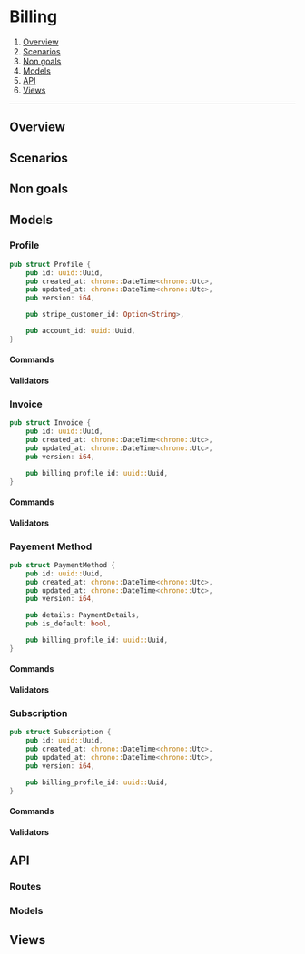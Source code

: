 # Billing


1. [Overview](#overview)
2. [Scenarios](#scenarios)
3. [Non goals](#non-goals)
4. [Models](#models)
5. [API](#api)
6. [Views](#views)

-------------------


## Overview

## Scenarios


## Non goals




## Models

### Profile

```rust
pub struct Profile {
    pub id: uuid::Uuid,
    pub created_at: chrono::DateTime<chrono::Utc>,
    pub updated_at: chrono::DateTime<chrono::Utc>,
    pub version: i64,

    pub stripe_customer_id: Option<String>,

    pub account_id: uuid::Uuid,
}
```

#### Commands

#### Validators


### Invoice

```rust
pub struct Invoice {
    pub id: uuid::Uuid,
    pub created_at: chrono::DateTime<chrono::Utc>,
    pub updated_at: chrono::DateTime<chrono::Utc>,
    pub version: i64,

    pub billing_profile_id: uuid::Uuid,
}
```

#### Commands

#### Validators


### Payement Method

```rust
pub struct PaymentMethod {
    pub id: uuid::Uuid,
    pub created_at: chrono::DateTime<chrono::Utc>,
    pub updated_at: chrono::DateTime<chrono::Utc>,
    pub version: i64,

    pub details: PaymentDetails,
    pub is_default: bool,

    pub billing_profile_id: uuid::Uuid,
}
```

#### Commands

#### Validators


### Subscription

```rust
pub struct Subscription {
    pub id: uuid::Uuid,
    pub created_at: chrono::DateTime<chrono::Utc>,
    pub updated_at: chrono::DateTime<chrono::Utc>,
    pub version: i64,

    pub billing_profile_id: uuid::Uuid,
}
```

#### Commands

#### Validators


## API

### Routes

### Models



## Views
